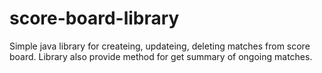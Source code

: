 # score-board-library

Simple java library for createing, updateing, deleting matches from score board. Library also provide method for get summary of ongoing matches.
